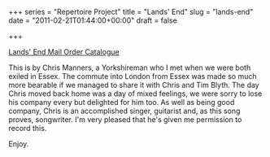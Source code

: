 +++
series = "Repertoire Project"
title = "Lands' End"
slug = "lands-end"
date = "2011-02-21T01:44:00+00:00"
draft = false

+++

<a class="embed" href="http://soundcloud.com/pdcawley/lands-end/s-0xYEc">Lands' End Mail Order Catalogue</a>

This is by Chris Manners, a Yorkshireman who I met when we were both exiled in Essex. The commute into London from Essex was made so much more bearable if we managed to share it with Chris and Tim Blyth. The day Chris moved back home was a day of mixed feelings, we were sorry to lose his company every but delighted for him too. As well as being good company, Chris is an accomplished singer, guitarist and, as this song proves, songwriter. I'm very pleased that he's given me permission to record this.

Enjoy.
